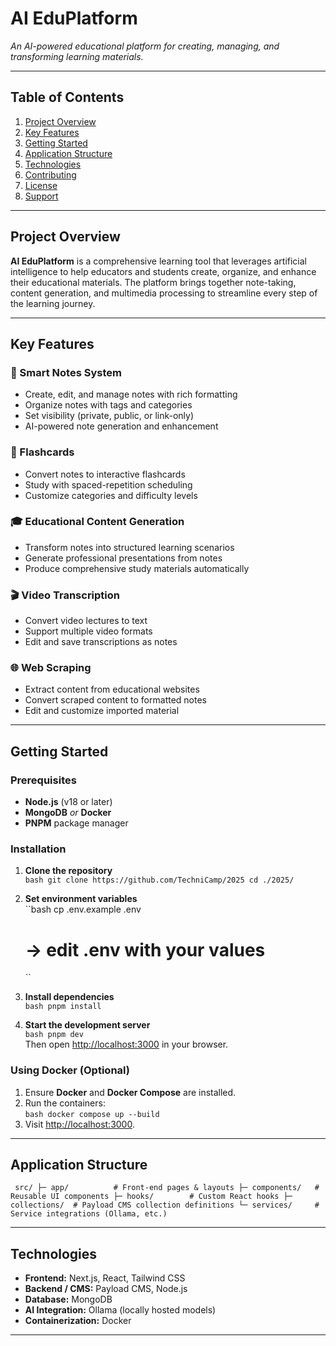 # AI EduPlatform
*An AI-powered educational platform for creating, managing, and transforming learning materials.*

---

## Table of Contents
1. [Project Overview](#project-overview)  
2. [Key Features](#key-features)  
3. [Getting Started](#getting-started)  
4. [Application Structure](#application-structure)  
5. [Technologies](#technologies)  
6. [Contributing](#contributing)  
7. [License](#license)  
8. [Support](#support)

---

## Project Overview
**AI EduPlatform** is a comprehensive learning tool that leverages artificial intelligence to help educators and students create, organize, and enhance their educational materials. The platform brings together note-taking, content generation, and multimedia processing to streamline every step of the learning journey.

---

## Key Features

### 📝 Smart Notes System
- Create, edit, and manage notes with rich formatting  
- Organize notes with tags and categories  
- Set visibility (private, public, or link-only)  
- AI-powered note generation and enhancement  

### 🎴 Flashcards
- Convert notes to interactive flashcards  
- Study with spaced-repetition scheduling  
- Customize categories and difficulty levels  

### 🎓 Educational Content Generation
- Transform notes into structured learning scenarios  
- Generate professional presentations from notes  
- Produce comprehensive study materials automatically  

### 🎬 Video Transcription
- Convert video lectures to text  
- Support multiple video formats  
- Edit and save transcriptions as notes  

### 🌐 Web Scraping
- Extract content from educational websites  
- Convert scraped content to formatted notes  
- Edit and customize imported material  

---

## Getting Started

### Prerequisites
- **Node.js** (v18 or later)  
- **MongoDB** *or* **Docker**  
- **PNPM** package manager  

### Installation
1. **Clone the repository**  
   ``bash
   git clone https://github.com/TechniCamp/2025
   cd ./2025/
   ``

2. **Set environment variables**  
   ``bash
   cp .env.example .env
   # → edit .env with your values
   ``

3. **Install dependencies**  
   ``bash
   pnpm install
   ``

4. **Start the development server**  
   ``bash
   pnpm dev
   ``  
   Then open <http://localhost:3000> in your browser.

### Using Docker (Optional)
1. Ensure **Docker** and **Docker Compose** are installed.  
2. Run the containers:  
   ``bash
   docker compose up --build
   ``  
3. Visit <http://localhost:3000>.

---

## Application Structure
`` 
src/
├─ app/          # Front-end pages & layouts
├─ components/   # Reusable UI components
├─ hooks/        # Custom React hooks
├─ collections/  # Payload CMS collection definitions
└─ services/     # Service integrations (Ollama, etc.)
`` 

---

## Technologies
- **Frontend:** Next.js, React, Tailwind CSS  
- **Backend / CMS:** Payload CMS, Node.js  
- **Database:** MongoDB  
- **AI Integration:** Ollama (locally hosted models)  
- **Containerization:** Docker  

---